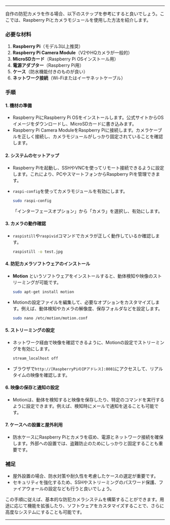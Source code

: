 

---

自作の防犯カメラを作る場合、以下のステップを参考にすると良いでしょう。ここでは、Raspberry Piとカメラモジュールを使用した方法を紹介します。

### 必要な材料
1. **Raspberry Pi**（モデル3以上推奨）
2. **Raspberry Pi Camera Module**（V2やHQカメラが一般的）
3. **MicroSDカード**（Raspberry Pi OSインストール用）
4. **電源アダプター**（Raspberry Pi用）
5. **ケース**（防水機能付きのものが良い）
6. **ネットワーク接続**（Wi-Fiまたはイーサネットケーブル）

### 手順
#### 1. 機材の準備
- Raspberry PiにRaspberry Pi OSをインストールします。公式サイトからOSイメージをダウンロードし、MicroSDカードに書き込みます。
- Raspberry Pi Camera ModuleをRaspberry Piに接続します。カメラケーブルを正しく接続し、カメラモジュールがしっかり固定されていることを確認します。

#### 2. システムのセットアップ
- Raspberry Piを起動し、SSHやVNCを使ってリモート接続できるように設定します。これにより、PCやスマートフォンからRaspberry Piを管理できます。
- `raspi-config`を使ってカメラモジュールを有効にします。
  
  ```bash
  sudo raspi-config
  ```
  「インターフェースオプション」から「カメラ」を選択し、有効にします。

#### 3. カメラの動作確認
- `raspistill`や`raspivid`コマンドでカメラが正しく動作しているか確認します。

  ```bash
  raspistill -o test.jpg
  ```

#### 4. 防犯カメラソフトウェアのインストール
- **Motion** というソフトウェアをインストールすると、動体検知や映像のストリーミングが可能です。

  ```bash
  sudo apt-get install motion
  ```
  
- Motionの設定ファイルを編集して、必要なオプションをカスタマイズします。例えば、動体検知やカメラの解像度、保存フォルダなどを設定します。

  ```bash
  sudo nano /etc/motion/motion.conf
  ```

#### 5. ストリーミングの設定
- ネットワーク経由で映像を確認できるように、Motionの設定でストリーミングを有効にします。

  ```bash
  stream_localhost off
  ```

- ブラウザで`http://[RaspberryPiのIPアドレス]:8081`にアクセスして、リアルタイムの映像を確認します。

#### 6. 映像の保存と通知の設定
- Motionは、動体を検知すると映像を保存したり、特定のコマンドを実行するように設定できます。例えば、検知時にメールで通知を送ることも可能です。

#### 7. ケースへの設置と屋外利用
- 防水ケースにRaspberry Piとカメラを収め、電源とネットワーク接続を確保します。外部への設置では、盗難防止のためにしっかりと固定することも重要です。

### 補足
- 屋外設置の場合、防水対策や耐久性を考慮したケースの選定が重要です。
- セキュリティを強化するため、SSHやストリーミングのパスワード保護、ファイアウォールの設定なども行うと良いでしょう。

この手順に従えば、基本的な防犯カメラシステムを構築することができます。用途に応じて機能を拡張したり、ソフトウェアをカスタマイズすることで、さらに高度なシステムにすることも可能です。

---
